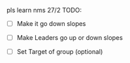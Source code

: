 pls learn nms
27/2 TODO:

- [ ] Make it go down slopes
-  [ ] Make Leaders go up or down slopes
- [ ] Set Target of group (optional)

